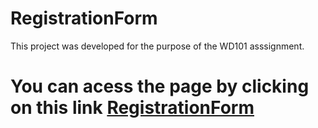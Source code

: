 # RegistrationForm
This project was developed for the purpose of the WD101 asssignment.
# You can acess the page by clicking on this link <a href="https://I-RoshanKumar.github.io/RegistrationForm/">RegistrationForm</a>
